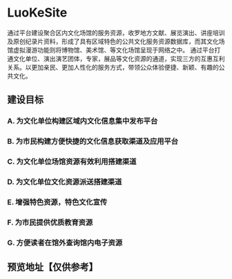 # LuoKeSite
通过平台建设聚合区内文化场馆的服务资源，收罗地方文献、展览演出、讲座培训及原创纪录片资料，形成了具有区域特色的公共文化服务资源数据库，而其文化场馆虚拟漫游功能则将博物馆、美术馆、等文化场馆呈现于网络之中。
	通过平台打通文化单位、演出演艺团体，专家，展品等文化资源的通道，实现三方的互惠互利关系。以更加亲民、更加人性化的服务方式，带领公众体验便捷、新颖、有趣的公共文化。
## 建设目标
### A.	为文化单位构建区域内文化信息集中发布平台 
### B.	为市民构建方便快捷的文化信息获取渠道及应用平台
### C.	为文化单位场馆资源有效利用搭建渠道
### D.	为文化单位文化资源派送搭建渠道
### E.	增强特色资源，特色文化宣传
### F.	为市民提供优质教育资源
### G.	方便读者在馆外查询馆内电子资源

## 预览地址【仅供参考】
### 
